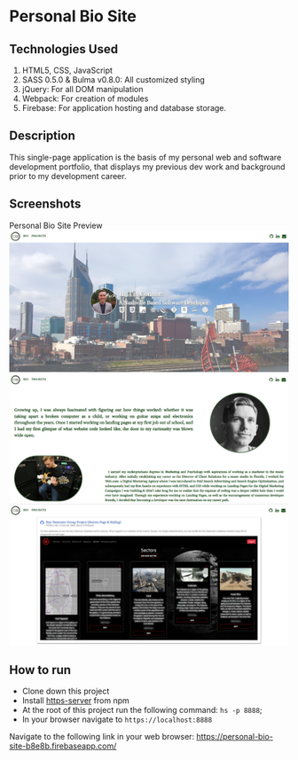 # Personal Bio Site

## Technologies Used
1. HTML5, CSS, JavaScript
2. SASS 0.5.0 & Bulma v0.8.0: All customized styling
3. jQuery: For all DOM manipulation 
4. Webpack: For creation of modules
5. Firebase: For application hosting and database storage.

## Description
This single-page application is the basis of my personal web and software development portfolio, that displays my previous dev work and background prior to my development career. 

## Screenshots
Personal Bio Site Preview
![Personal Bio Page Preview](https://raw.githubusercontent.com/ConnorSullivan10/personal-bio-site/master/screenshots/personalBio1.PNG) 
![Personal Projects Page Preview](https://raw.githubusercontent.com/ConnorSullivan10/personal-bio-site/master/screenshots/personalBio2.PNG)  
![Personal Technologies Page Preview](https://raw.githubusercontent.com/ConnorSullivan10/personal-bio-site/master/screenshots/personalBio3.PNG)

## How to run
* Clone down this project
* Install [https-server](https://www.npmjs.com/package/http-server) from npm
* At the root of this project run the following command: `hs -p 8888`;
* In your browser navigate to `https://localhost:8888`

Navigate to the following link in your web browser: https://personal-bio-site-b8e8b.firebaseapp.com/